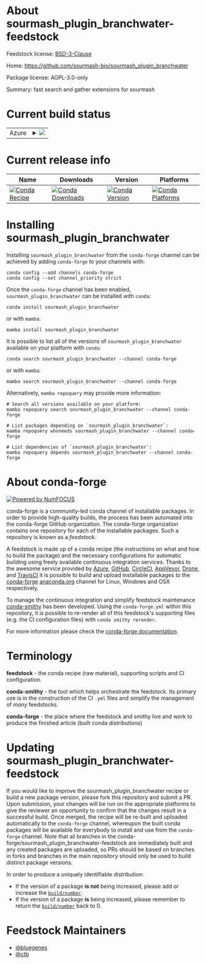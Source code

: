 About sourmash_plugin_branchwater-feedstock
===========================================

Feedstock license: [BSD-3-Clause](https://github.com/conda-forge/sourmash_plugin_branchwater-feedstock/blob/main/LICENSE.txt)

Home: https://github.com/sourmash-bio/sourmash_plugin_branchwater

Package license: AGPL-3.0-only

Summary: fast search and gather extensions for sourmash

Current build status
====================


<table>
    
  <tr>
    <td>Azure</td>
    <td>
      <details>
        <summary>
          <a href="https://dev.azure.com/conda-forge/feedstock-builds/_build/latest?definitionId=20928&branchName=main">
            <img src="https://dev.azure.com/conda-forge/feedstock-builds/_apis/build/status/sourmash_plugin_branchwater-feedstock?branchName=main">
          </a>
        </summary>
        <table>
          <thead><tr><th>Variant</th><th>Status</th></tr></thead>
          <tbody><tr>
              <td>linux_64_python3.11.____cpython</td>
              <td>
                <a href="https://dev.azure.com/conda-forge/feedstock-builds/_build/latest?definitionId=20928&branchName=main">
                  <img src="https://dev.azure.com/conda-forge/feedstock-builds/_apis/build/status/sourmash_plugin_branchwater-feedstock?branchName=main&jobName=linux&configuration=linux%20linux_64_python3.11.____cpython" alt="variant">
                </a>
              </td>
            </tr><tr>
              <td>linux_64_python3.12.____cpython</td>
              <td>
                <a href="https://dev.azure.com/conda-forge/feedstock-builds/_build/latest?definitionId=20928&branchName=main">
                  <img src="https://dev.azure.com/conda-forge/feedstock-builds/_apis/build/status/sourmash_plugin_branchwater-feedstock?branchName=main&jobName=linux&configuration=linux%20linux_64_python3.12.____cpython" alt="variant">
                </a>
              </td>
            </tr><tr>
              <td>linux_64_python3.13.____cp313</td>
              <td>
                <a href="https://dev.azure.com/conda-forge/feedstock-builds/_build/latest?definitionId=20928&branchName=main">
                  <img src="https://dev.azure.com/conda-forge/feedstock-builds/_apis/build/status/sourmash_plugin_branchwater-feedstock?branchName=main&jobName=linux&configuration=linux%20linux_64_python3.13.____cp313" alt="variant">
                </a>
              </td>
            </tr><tr>
              <td>linux_aarch64_python3.11.____cpython</td>
              <td>
                <a href="https://dev.azure.com/conda-forge/feedstock-builds/_build/latest?definitionId=20928&branchName=main">
                  <img src="https://dev.azure.com/conda-forge/feedstock-builds/_apis/build/status/sourmash_plugin_branchwater-feedstock?branchName=main&jobName=linux&configuration=linux%20linux_aarch64_python3.11.____cpython" alt="variant">
                </a>
              </td>
            </tr><tr>
              <td>linux_aarch64_python3.12.____cpython</td>
              <td>
                <a href="https://dev.azure.com/conda-forge/feedstock-builds/_build/latest?definitionId=20928&branchName=main">
                  <img src="https://dev.azure.com/conda-forge/feedstock-builds/_apis/build/status/sourmash_plugin_branchwater-feedstock?branchName=main&jobName=linux&configuration=linux%20linux_aarch64_python3.12.____cpython" alt="variant">
                </a>
              </td>
            </tr><tr>
              <td>linux_aarch64_python3.13.____cp313</td>
              <td>
                <a href="https://dev.azure.com/conda-forge/feedstock-builds/_build/latest?definitionId=20928&branchName=main">
                  <img src="https://dev.azure.com/conda-forge/feedstock-builds/_apis/build/status/sourmash_plugin_branchwater-feedstock?branchName=main&jobName=linux&configuration=linux%20linux_aarch64_python3.13.____cp313" alt="variant">
                </a>
              </td>
            </tr><tr>
              <td>osx_64_python3.11.____cpython</td>
              <td>
                <a href="https://dev.azure.com/conda-forge/feedstock-builds/_build/latest?definitionId=20928&branchName=main">
                  <img src="https://dev.azure.com/conda-forge/feedstock-builds/_apis/build/status/sourmash_plugin_branchwater-feedstock?branchName=main&jobName=osx&configuration=osx%20osx_64_python3.11.____cpython" alt="variant">
                </a>
              </td>
            </tr><tr>
              <td>osx_64_python3.12.____cpython</td>
              <td>
                <a href="https://dev.azure.com/conda-forge/feedstock-builds/_build/latest?definitionId=20928&branchName=main">
                  <img src="https://dev.azure.com/conda-forge/feedstock-builds/_apis/build/status/sourmash_plugin_branchwater-feedstock?branchName=main&jobName=osx&configuration=osx%20osx_64_python3.12.____cpython" alt="variant">
                </a>
              </td>
            </tr><tr>
              <td>osx_64_python3.13.____cp313</td>
              <td>
                <a href="https://dev.azure.com/conda-forge/feedstock-builds/_build/latest?definitionId=20928&branchName=main">
                  <img src="https://dev.azure.com/conda-forge/feedstock-builds/_apis/build/status/sourmash_plugin_branchwater-feedstock?branchName=main&jobName=osx&configuration=osx%20osx_64_python3.13.____cp313" alt="variant">
                </a>
              </td>
            </tr><tr>
              <td>osx_arm64_python3.11.____cpython</td>
              <td>
                <a href="https://dev.azure.com/conda-forge/feedstock-builds/_build/latest?definitionId=20928&branchName=main">
                  <img src="https://dev.azure.com/conda-forge/feedstock-builds/_apis/build/status/sourmash_plugin_branchwater-feedstock?branchName=main&jobName=osx&configuration=osx%20osx_arm64_python3.11.____cpython" alt="variant">
                </a>
              </td>
            </tr><tr>
              <td>osx_arm64_python3.12.____cpython</td>
              <td>
                <a href="https://dev.azure.com/conda-forge/feedstock-builds/_build/latest?definitionId=20928&branchName=main">
                  <img src="https://dev.azure.com/conda-forge/feedstock-builds/_apis/build/status/sourmash_plugin_branchwater-feedstock?branchName=main&jobName=osx&configuration=osx%20osx_arm64_python3.12.____cpython" alt="variant">
                </a>
              </td>
            </tr><tr>
              <td>osx_arm64_python3.13.____cp313</td>
              <td>
                <a href="https://dev.azure.com/conda-forge/feedstock-builds/_build/latest?definitionId=20928&branchName=main">
                  <img src="https://dev.azure.com/conda-forge/feedstock-builds/_apis/build/status/sourmash_plugin_branchwater-feedstock?branchName=main&jobName=osx&configuration=osx%20osx_arm64_python3.13.____cp313" alt="variant">
                </a>
              </td>
            </tr>
          </tbody>
        </table>
      </details>
    </td>
  </tr>
</table>

Current release info
====================

| Name | Downloads | Version | Platforms |
| --- | --- | --- | --- |
| [![Conda Recipe](https://img.shields.io/badge/recipe-sourmash__plugin__branchwater-green.svg)](https://anaconda.org/conda-forge/sourmash_plugin_branchwater) | [![Conda Downloads](https://img.shields.io/conda/dn/conda-forge/sourmash_plugin_branchwater.svg)](https://anaconda.org/conda-forge/sourmash_plugin_branchwater) | [![Conda Version](https://img.shields.io/conda/vn/conda-forge/sourmash_plugin_branchwater.svg)](https://anaconda.org/conda-forge/sourmash_plugin_branchwater) | [![Conda Platforms](https://img.shields.io/conda/pn/conda-forge/sourmash_plugin_branchwater.svg)](https://anaconda.org/conda-forge/sourmash_plugin_branchwater) |

Installing sourmash_plugin_branchwater
======================================

Installing `sourmash_plugin_branchwater` from the `conda-forge` channel can be achieved by adding `conda-forge` to your channels with:

```
conda config --add channels conda-forge
conda config --set channel_priority strict
```

Once the `conda-forge` channel has been enabled, `sourmash_plugin_branchwater` can be installed with `conda`:

```
conda install sourmash_plugin_branchwater
```

or with `mamba`:

```
mamba install sourmash_plugin_branchwater
```

It is possible to list all of the versions of `sourmash_plugin_branchwater` available on your platform with `conda`:

```
conda search sourmash_plugin_branchwater --channel conda-forge
```

or with `mamba`:

```
mamba search sourmash_plugin_branchwater --channel conda-forge
```

Alternatively, `mamba repoquery` may provide more information:

```
# Search all versions available on your platform:
mamba repoquery search sourmash_plugin_branchwater --channel conda-forge

# List packages depending on `sourmash_plugin_branchwater`:
mamba repoquery whoneeds sourmash_plugin_branchwater --channel conda-forge

# List dependencies of `sourmash_plugin_branchwater`:
mamba repoquery depends sourmash_plugin_branchwater --channel conda-forge
```


About conda-forge
=================

[![Powered by
NumFOCUS](https://img.shields.io/badge/powered%20by-NumFOCUS-orange.svg?style=flat&colorA=E1523D&colorB=007D8A)](https://numfocus.org)

conda-forge is a community-led conda channel of installable packages.
In order to provide high-quality builds, the process has been automated into the
conda-forge GitHub organization. The conda-forge organization contains one repository
for each of the installable packages. Such a repository is known as a *feedstock*.

A feedstock is made up of a conda recipe (the instructions on what and how to build
the package) and the necessary configurations for automatic building using freely
available continuous integration services. Thanks to the awesome service provided by
[Azure](https://azure.microsoft.com/en-us/services/devops/), [GitHub](https://github.com/),
[CircleCI](https://circleci.com/), [AppVeyor](https://www.appveyor.com/),
[Drone](https://cloud.drone.io/welcome), and [TravisCI](https://travis-ci.com/)
it is possible to build and upload installable packages to the
[conda-forge](https://anaconda.org/conda-forge) [anaconda.org](https://anaconda.org/)
channel for Linux, Windows and OSX respectively.

To manage the continuous integration and simplify feedstock maintenance
[conda-smithy](https://github.com/conda-forge/conda-smithy) has been developed.
Using the ``conda-forge.yml`` within this repository, it is possible to re-render all of
this feedstock's supporting files (e.g. the CI configuration files) with ``conda smithy rerender``.

For more information please check the [conda-forge documentation](https://conda-forge.org/docs/).

Terminology
===========

**feedstock** - the conda recipe (raw material), supporting scripts and CI configuration.

**conda-smithy** - the tool which helps orchestrate the feedstock.
                   Its primary use is in the construction of the CI ``.yml`` files
                   and simplify the management of *many* feedstocks.

**conda-forge** - the place where the feedstock and smithy live and work to
                  produce the finished article (built conda distributions)


Updating sourmash_plugin_branchwater-feedstock
==============================================

If you would like to improve the sourmash_plugin_branchwater recipe or build a new
package version, please fork this repository and submit a PR. Upon submission,
your changes will be run on the appropriate platforms to give the reviewer an
opportunity to confirm that the changes result in a successful build. Once
merged, the recipe will be re-built and uploaded automatically to the
`conda-forge` channel, whereupon the built conda packages will be available for
everybody to install and use from the `conda-forge` channel.
Note that all branches in the conda-forge/sourmash_plugin_branchwater-feedstock are
immediately built and any created packages are uploaded, so PRs should be based
on branches in forks and branches in the main repository should only be used to
build distinct package versions.

In order to produce a uniquely identifiable distribution:
 * If the version of a package **is not** being increased, please add or increase
   the [``build/number``](https://docs.conda.io/projects/conda-build/en/latest/resources/define-metadata.html#build-number-and-string).
 * If the version of a package **is** being increased, please remember to return
   the [``build/number``](https://docs.conda.io/projects/conda-build/en/latest/resources/define-metadata.html#build-number-and-string)
   back to 0.

Feedstock Maintainers
=====================

* [@bluegenes](https://github.com/bluegenes/)
* [@ctb](https://github.com/ctb/)


